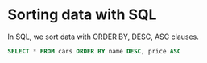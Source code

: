 # Sorting data with SQL

In SQL, we sort data with ORDER BY, DESC, ASC clauses.  

```sql
SELECT * FROM cars ORDER BY name DESC, price ASC
```
